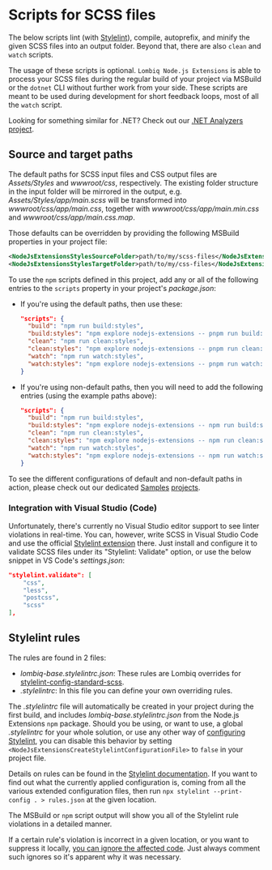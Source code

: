 # Scripts for SCSS files



The below scripts lint (with [Stylelint](https://stylelint.io/)), compile, autoprefix, and minify the given SCSS files into an output folder. Beyond that, there are also `clean` and `watch` scripts.

The usage of these scripts is optional. `Lombiq Node.js Extensions` is able to process your SCSS files during the regular build of your project via MSBuild or the `dotnet` CLI without further work from your side. These scripts are meant to be used during development for short feedback loops, most of all the `watch` script.

Looking for something similar for .NET? Check out our [.NET Analyzers project](https://github.com/Lombiq/.NET-Analyzers).


## Source and target paths

The default paths for SCSS input files and CSS output files are *Assets/Styles* and *wwwroot/css*, respectively. The existing folder structure in the input folder will be mirrored in the output, e.g. *Assets/Styles/app/main.scss* will be transformed into *wwwroot/css/app/main.css*, together with *wwwroot/css/app/main.min.css* and *wwwroot/css/app/main.css.map*.

Those defaults can be overridden by providing the following MSBuild properties in your project file:
```xml
<NodeJsExtensionsStylesSourceFolder>path/to/my/scss-files</NodeJsExtensionsStylesSourceFolder>
<NodeJsExtensionsStylesTargetFolder>path/to/my/css-files</NodeJsExtensionsStylesTargetFolder>
```

To use the `npm` scripts defined in this project, add any or all of the following entries to the `scripts` property in your project's *package.json*:
- If you're using the default paths, then use these:
  ```json
  "scripts": {
    "build": "npm run build:styles",
    "build:styles": "npm explore nodejs-extensions -- pnpm run build:styles",
    "clean": "npm run clean:styles",
    "clean:styles": "npm explore nodejs-extensions -- pnpm run clean:styles",
    "watch": "npm run watch:styles",
    "watch:styles": "npm explore nodejs-extensions -- pnpm run watch:styles",
  }
  ```
- If you're using non-default paths, then you will need to add the following entries (using the example paths above):
  ```json
  "scripts": {
    "build": "npm run build:styles",
    "build:styles": "npm explore nodejs-extensions -- npm run build:styles:args --source=path/to/my/scss-files --target=path/to/my/css-files",
    "clean": "npm run clean:styles",
    "clean:styles": "npm explore nodejs-extensions -- npm run clean:styles:args --target=path/to/my/css-files",
    "watch": "npm run watch:styles",
    "watch:styles": "npm explore nodejs-extensions -- npm run watch:styles:args --source=path/to/my/scss-files --target=path/to/my/css-files",
  }
  ```
To see the different configurations of default and non-default paths in action, please check out our dedicated [Samples](../Lombiq.NodeJs.Extensions.Samples/Readme.md) [projects](../Lombiq.NodeJs.Extensions.Samples.NuGet/Readme.md).

### Integration with Visual Studio (Code)

Unfortunately, there's currently no Visual Studio editor support to see linter violations in real-time. You can, however, write SCSS in Visual Studio Code and use the official [Stylelint extension](https://marketplace.visualstudio.com/items?itemName=stylelint.vscode-stylelint) there. Just install and configure it to validate SCSS files under its "Stylelint: Validate" option, or use the below snippet in VS Code's *settings.json*:

```json
"stylelint.validate": [
    "css",
    "less",
    "postcss",
    "scss"
],
```


## Stylelint rules

The rules are found in 2 files:
- *lombiq-base.stylelintrc.json*: These rules are Lombiq overrides for [stylelint-config-standard-scss](https://www.npmjs.com/package/stylelint-config-standard-scss).
- *.stylelintrc*: In this file you can define your own overriding rules.

The *.stylelintrc* file will automatically be created in your project during the first build, and includes *lombiq-base.stylelintrc.json* from the Node.js Extensions `npm` package. Should you be using, or want to use, a global *.stylelintrc* for your whole solution, or use any other way of [configuring Stylelint](https://github.com/stylelint/stylelint/blob/main/docs/user-guide/configure.md#configuration), you can disable this behavior by setting `<NodeJsExtensionsCreateStylelintConfigurationFile>` to `false` in your project file.

Details on rules can be found in the [Stylelint documentation](https://stylelint.io/user-guide/rules/list). If you want to find out what the currently applied configuration is, coming from all the various extended configuration files, then run `npx stylelint --print-config . > rules.json` at the given location.

The MSBuild or `npm` script output will show you all of the Stylelint rule violations in a detailed manner.

If a certain rule's violation is incorrect in a given location, or you want to suppress it locally, [you can ignore the affected code](https://stylelint.io/user-guide/ignore-code/). Just always comment such ignores so it's apparent why it was necessary.

